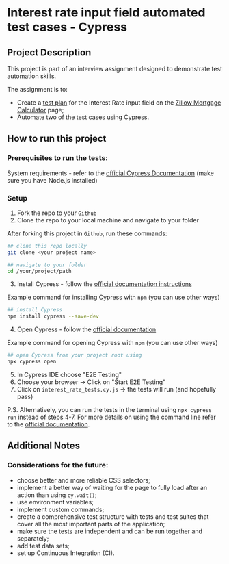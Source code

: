 # Interest rate input field automated test cases - Cypress

## Project Description

This project is part of an interview assignment designed to demonstrate test automation skills.

The assignment is to:
- Create a [test plan](https://docs.google.com/spreadsheets/d/1uuKeqUgh16yLjZ94JiYwaf3m596AqGC-yljasN1PQw8/edit?usp=sharing) for the Interest Rate input field on the [Zillow Mortgage Calculator](https://www.zillow.com/mortgage-calculator/) page;
- Automate two of the test cases using Cypress. 

## How to run this project

### Prerequisites to run the tests: 
System requirements - refer to the [official Cypress Documentation](https://docs.cypress.io/guides/getting-started/installing-cypress#System-requirements) (make sure you have Node.js installed)

### Setup 

1. Fork the repo to your `Github`
2. Clone the repo to your local machine and navigate to your folder

After forking this project in `Github`, run these commands:

```bash
## clone this repo locally
git clone <your project name>

## navigate to your folder
cd /your/project/path
```

3. Install Cypress - follow the [official documentation instructions ](https://docs.cypress.io/guides/getting-started/installing-cypress#Installing)

Example command for installing Cypress with `npm` (you can use other ways)

```bash
## install Cypress
npm install cypress --save-dev
```

4. Open Cypress - follow the [official documentation](https://docs.cypress.io/guides/getting-started/installing-cypress#Installing)

Example command for opening Cypress with `npm` (you can use other ways)
   
```bash
## open Cypress from your project root using
npx cypress open
```
5. In Cypress IDE choose "E2E Testing"
6. Choose your browser -> Click on "Start E2E Testing"
7. Click on `interest_rate_tests.cy.js` -> the tests will run (and hopefully pass)

P.S. Alternatively, you can run the tests in the terminal using `npx cypress run` instead of steps 4-7.
For more details on using the command line refer to the [official documentation](https://docs.cypress.io/guides/guides/command-line#cypress-run). 

## Additional Notes

### Considerations for the future: 
- choose better and more reliable CSS selectors;
- implement a better way of waiting for the page to fully load after an action than using `cy.wait()`;
- use environment variables;
- implement custom commands;
- create a comprehensive test structure with tests and test suites that cover all the most important parts of the application;
- make sure the tests are independent and can be run together and separately;
- add test data sets; 
- set up Continuous Integration (CI).
